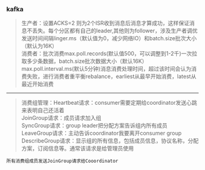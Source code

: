 ### kafka
>生产者：设置ACKS=2 则为2个ISR收到消息后消息才算成功，这样保证消息不丢失。每个分区都有自己的leader,其他则为follower，涉及生产者调优发送时间间隔linger.ms（默认值为0，减少网络IO）和batch.size批次大小（默认为16K）  
>消费者：批次消费max.poll.records(默认值500，可以调整到1-2千)一次拉取多少条数据，batch.size批次数据大小（默认16K） max.poll.interval.ms(默认5分钟)消息消费处理时间，超过该时间会认为消费失败，进行消费者重平衡rebalance，earliest从最早开始消费，latest从最近开始消费
***
>消费组管理：Heartbeat请求：consumer需要定期给coordinator发送心跳来表明自己还活着  
>JoinGroup请求：成员请求加入组  
>SyncGroup请求：group leader把分配方案告诉组内所有成员  
>LeaveGroup请求：主动告诉coordinator我要离开consumer group  
>DescribeGroup请求：显示组的所有信息，包括成员信息，协议名称，分配方案，订阅信息等。通常该请求是给管理员使用
```
所有消费组成员发送JoinGroup请求给Cooordinator
```

